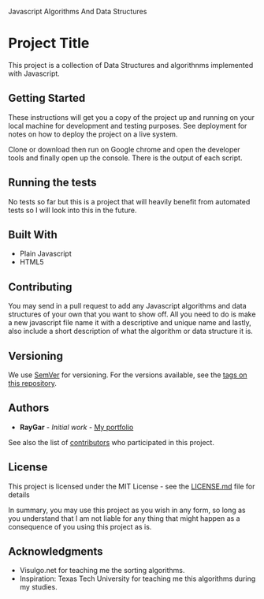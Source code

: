 Javascript Algorithms And Data Structures

# Project Title

This project is a collection of Data Structures and algorithnms implemented with Javascript.

## Getting Started

These instructions will get you a copy of the project up and running on your local machine for development and testing purposes. See deployment for notes on how to deploy the project on a live system.

Clone or download then run on Google chrome and open the developer tools and finally open up the console. There is the output of each script.

## Running the tests

No tests so far but this is a project that will heavily benefit from automated tests so I will look into this in the future.

## Built With

- Plain Javascript
- HTML5

## Contributing

You may send in a pull request to add any Javascript algorithms and data structures of your own that you want to show off. All you need to do is make a new javascript file name it with a descriptive and unique name and lastly, also include a short description of what the algorithm or data structure it is.

## Versioning

We use [SemVer](http://semver.org/) for versioning. For the versions available, see the [tags on this repository](https://github.com/your/project/tags).

## Authors

- **RayGar** - _Initial work_ - [My portfolio](https://s3.amazonaws.com/my-own-homepage-portfolio/index.html)

See also the list of [contributors](https://github.com/RayGar/JavascriptAlgorithmsAndDataStructures/graphs/contributors) who participated in this project.

## License

This project is licensed under the MIT License - see the [LICENSE.md](LICENSE.md) file for details

In summary, you may use this project as you wish in any form, so long as you understand that I am not liable for any thing that might happen as a consequence of you using this project as is.

## Acknowledgments

- Visulgo.net for teaching me the sorting algorithms.
- Inspiration: Texas Tech University for teaching me this algorithms during my studies.
